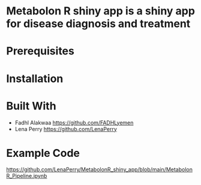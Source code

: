 # Metabolon R shiny app is a shiny app for disease diagnosis and treatment

# Prerequisites

# Installation

# Built With
* Fadhl Alakwaa https://github.com/FADHLyemen 
* Lena Perry https://github.com/LenaPerry

# Example Code
https://github.com/LenaPerry/MetabolonR_shiny_app/blob/main/MetabolonR_Pipeline.ipynb 
